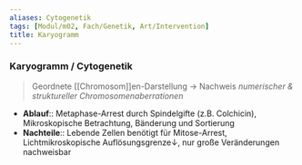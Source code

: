 ```yaml
---
aliases: Cytogenetik
tags: [Modul/m02, Fach/Genetik, Art/Intervention]
title: Karyogramm
---
```


### Karyogramm / Cytogenetik 
> Geordnete [[Chromosom]]en-Darstellung → Nachweis *numerischer & struktureller Chromosomenaberrationen* 

- **Ablauf**:: Metaphase-Arrest durch Spindelgifte (z.B. Colchicin), Mikroskopische Betrachtung, Bänderung und Sortierung
- **Nachteile**:: Lebende Zellen benötigt für Mitose-Arrest, Lichtmikroskopische Auflösungsgrenze↓, nur große Veränderungen nachweisbar